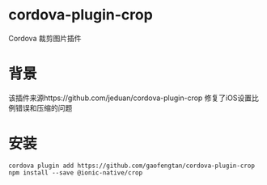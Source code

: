 # cordova-plugin-crop
Cordova 裁剪图片插件
# 背景
该插件来源https://github.com/jeduan/cordova-plugin-crop
修复了iOS设置比例错误和压缩的问题
# 安装
```
cordova plugin add https://github.com/gaofengtan/cordova-plugin-crop
npm install --save @ionic-native/crop
```
